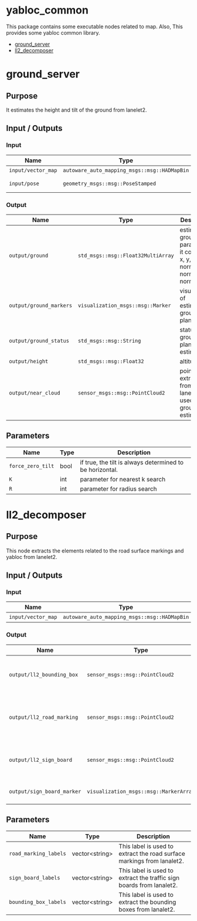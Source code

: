 # yabloc_common

This package contains some executable nodes related to map. Also, This provides some yabloc common library.

- [ground_server](#ground_server)
- [ll2_decomposer](#ll2_decomposer)

# ground_server

## Purpose

It estimates the height and tilt of the ground from lanelet2.

## Input / Outputs

### Input

| Name               | Type                                         | Description         |
| ------------------ | -------------------------------------------- | ------------------- |
| `input/vector_map` | `autoware_auto_mapping_msgs::msg::HADMapBin` | vector map          |
| `input/pose`       | `geometry_msgs::msg::PoseStamped`            | estiamted self pose |

### Output

| Name                    | Type                               | Description                                                                     |
| ----------------------- | ---------------------------------- | ------------------------------------------------------------------------------- |
| `output/ground`         | `std_msgs::msg::Float32MultiArray` | estimated ground parameters. it contains x, y, z, normal_x, normal_y, normal_z. |
| `output/ground_markers` | `visualization_msgs::msg::Marker`  | visualization of estimated ground plane                                         |
| `output/ground_status`  | `std_msgs::msg::String`            | status log of ground plane estimation                                           |
| `output/height`         | `std_msgs::msg::Float32`           | altitude                                                                        |
| `output/near_cloud`     | `sensor_msgs::msg::PointCloud2`    | point cloud extracted from lanelet2 and used for ground tilt estimation         |

## Parameters

| Name              | Type | Description                                              |
| ----------------- | ---- | -------------------------------------------------------- |
| `force_zero_tilt` | bool | if true, the tilt is always determined to be horizontal. |
| `K`               | int  | parameter for nearest k search                           |
| `R`               | int  | parameter for radius search                              |

# ll2_decomposer

## Purpose

This node extracts the elements related to the road surface markings and yabloc from lanelet2.

## Input / Outputs

### Input

| Name               | Type                                         | Description |
| ------------------ | -------------------------------------------- | ----------- |
| `input/vector_map` | `autoware_auto_mapping_msgs::msg::HADMapBin` | vector map  |

### Output

| Name                       | Type                                   | Description                                   |
| -------------------------- | -------------------------------------- | --------------------------------------------- |
| `output/ll2_bounding_box`  | `sensor_msgs::msg::PointCloud2`        | bounding boxes extracted from lanelet2        |
| `output/ll2_road_marking`  | `sensor_msgs::msg::PointCloud2`        | road surface markings extracted from lanelet2 |
| `output/ll2_sign_board`    | `sensor_msgs::msg::PointCloud2`        | traffic sign boards extracted from lanelet2   |
| `output/sign_board_marker` | `visualization_msgs::msg::MarkerArray` | visualized traffic sign boards                |

## Parameters

| Name                  | Type             | Description                                                            |
| --------------------- | ---------------- | ---------------------------------------------------------------------- |
| `road_marking_labels` | vector\<string\> | This label is used to extract the road surface markings from lanalet2. |
| `sign_board_labels`   | vector\<string\> | This label is used to extract the traffic sign boards from lanalet2.   |
| `bounding_box_labels` | vector\<string\> | This label is used to extract the bounding boxes from lanalet2.        |
